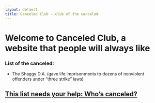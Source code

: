 ```yaml
---
layout: default
title: Canceled Club - club of the canceled
---
```


# Welcome to Canceled Club, a website that people will always like  

### List of the canceled:  

<!--* Maya Kosoff ([2017](https://twitter.com/mekosoff/status/1174002460974706688), 2019) -->
* The Shaggy D.A. (gave life imprisonments to dozens of nonviolent offenders under “three strike” laws)


## [This list needs your help: Who’s canceled?](https://forms.gle/oYhE6PiwtypN9Q6VA)
